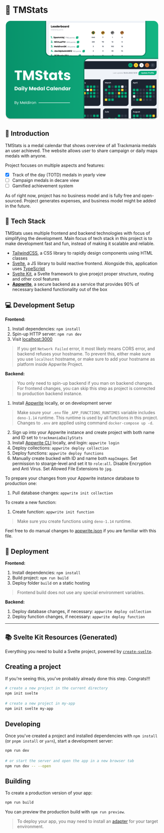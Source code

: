 # 🥇 TMStats

![Cover](static/cover_tmstats.png)

## 👋 Introduction

TMStats is a medal calendar that shows overview of all Trackmania medals an user achieved. The website allows user to share campaign or daily maps medals with anyone.

Project focuses on multiple aspects and features:

- [x] Track of the day (TOTD) medals in yearly view
- [ ] Campaign medals in decare view
- [ ] Gamified achievement system

As of right now, project has no business model and is fully free and open-sourced. Project generates expenses, and business model might be added in the future.

## 🤖 Tech Stack

TMStats uses multiple frontend and backend technologies with focus of simplifying the development. Main focus of tech stack in this project is to make development fast and fun, instead of making it scalable and reliable.

- [TailwindCSS](https://tailwindcss.com/), a CSS library to rapidly design components using HTML classes
- [Svelte](https://svelte.dev/), a JS library to build reactive frontend. Alongside this, application uses [TypeScript](https://www.typescriptlang.org/)
- [Svelte Kit](https://kit.svelte.dev/), a Svelte framework to give proejct proper structure, routing and other cool features
- **[Appwrite](https://appwrite.io/)**, a secure backend as a service that provides 90% of necessary backend functionality out of the box

## 💻 Development Setup

**Frontend:**

1. Install dependencies: `npm install`
2. Spin-up HTTP server: `npm run dev`
3. Visit [localhost:3000](http://localhost:3000/)

> If you get `Network Failed` error, it most likely means CORS error, and backend refuses your hostname. To prevent this, either make sure you use `localhost` hostname, or make sure to add your hostname as platform inside Appwrite Project.

**Backend:**

> You only need to spin-up backend if you man on backend changes. For frontend changes, you can skip this step as project is connected to production backend instance.

1. Install [Appwrite](https://appwrite.io/docs/installation) locally, or on development server

> Make soure your `.env` file `_APP_FUNCTIONS_RUNTIMES` variable includes `deno-1.14` runtime. This runtime is used by all functions in this project. Changes to `.env` are applied using command `docker-compose up -d`.

2. Sign up into your Appwrite instance and create project with both name and ID set to `trackmaniaDailyStats`
3. Install [Appwrite CLI](https://appwrite.io/docs/command-line) locally, and login: `appwrite login`
4. Deploy collections: `appwrite deploy collection`
5. Deploy functions: `appwrite deploy functions`
6. Manually create bucked with ID and name both `mapImages`. Set permission to stoarge-level and set it to `role:all`. Disable Encryption and Anti Virus. Set Allowed File Extensions to 
`jpg`.

To prepare your changes from your Appwrite instance database to production one:

1. Pull database changes: `appwrite init collection`

To create a new function:

1. Create function: `appwrite init function`

> Make sure you create functions using `deno-1.14` runtime.

Feel free to do manual changes to [appwrite.json](appwrite.json) if you are familiar with this file.

## 🚀 Deployment

**Frontend:**

1. Install dependencies: `npm install`
2. Build project: `npm run build`
3. Deploy folder `build` on a static hosting

> Frontend build does not use any special environment variables.

**Backend:**

1. Deploy database changes, if necessary: `appwrite deploy collection`
2. Deploy function changes, if necessary: `appwrite deploy function`

---

## 📚 Svelte Kit Resources (Generated)

Everything you need to build a Svelte project, powered by [`create-svelte`](https://github.com/sveltejs/kit/tree/master/packages/create-svelte).

## Creating a project

If you're seeing this, you've probably already done this step. Congrats!!!

```bash
# create a new project in the current directory
npm init svelte

# create a new project in my-app
npm init svelte my-app
```

## Developing

Once you've created a project and installed dependencies with `npm install` (or `pnpm install` or `yarn`), start a development server:

```bash
npm run dev

# or start the server and open the app in a new browser tab
npm run dev -- --open
```

## Building

To create a production version of your app:

```bash
npm run build
```

You can preview the production build with `npm run preview`.

> To deploy your app, you may need to install an [adapter](https://kit.svelte.dev/docs/adapters) for your target environment.
